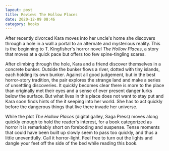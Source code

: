 ```yaml
---
layout: post
title: Review: The Hollow Places
date: 2020-12-09 08:46
category: books
---
```

After recently divorced Kara moves into her uncle's home she discovers through a hole in a wall a portal to an alternate and mysterious reality. This is the beginning to T. Kingfisher's horror novel *The Hollow Places*, a story that moves at a quick pace but offers too few spine-tingling scares.

After climbing through the hole, Kara and a friend discover themselves in a concrete bunker. Outside the bunker flows a river, dotted with tiny islands, each holding its own bunker. Against all good judgement, but in the best horror-story tradition, the pair explores the strange land and make a series of unsettling discoveries. It quickly becomes clear there is more to the place than originally met their eyes and a sense of ever present danger lurks below the surface. But what lives in this place does not want to stay put and Kara soon finds hints of the it seeping into her world. She has to act quickly before the dangerous things that live there invade her universe.

While the plot *The Hollow Places* (digital galley, Saga Press) moves along quickly enough to hold the reader's interest, for a book categorized as horror it is remarkably short on foreboding and suspense. Tense moments that could have been built up slowly seem to pass too quickly, and thus a little uneventfully. Call it horror-light. Feel free to turn out the lights and dangle your feet off the side of the bed while reading this book.

